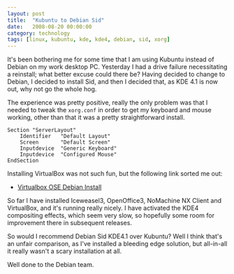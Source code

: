 ```yaml
---
layout: post
title:  "Kubuntu to Debian Sid"
date:   2008-08-20 00:00:00
category: technology
tags: [linux, kubuntu, kde, kde4, debian, sid, xorg]
---
```


It's been bothering me for some time that I am using Kubuntu instead of Debian on my work desktop PC.  Yesterday I had a drive failure necessitating a reinstall; what better excuse could there be?  Having decided to change to Debian, I decided to install Sid, and then I decided that, as KDE 4.1 is now out, why not go the whole hog.

The experience was pretty positive, really the only problem was that I needed to tweak the `xorg.conf` in order to get my keyboard and mouse working, other than that it was a pretty straightforward install.

<!--more-->

    Section "ServerLayout"
        Identifier   "Default Layout"
        Screen       "Default Screen"
        Inputdevice  "Generic Keyboard"
        Inputdevice  "Configured Mouse"
    EndSection

Installing VirtualBox was not such fun, but the following link sorted me out:

   * [Virtualbox OSE Debian Install](http://chirale.wordpress.com/2007/12/23/virtualbox-ose-debian-install-howto/)

So far I have installed Iceweasel3, OpenOffice3, NoMachine NX Client and VirtualBox, and it's running really nicely.  I have activated the KDE4 compositing effects, which seem very slow, so hopefully some room for improvement there in subsequent releases.

So would I recommend Debian Sid KDE4.1 over Kubuntu?  Well I think that's an unfair comparison, as I've installed a bleeding edge solution, but all-in-all it really wasn't a scary installation at all.

Well done to the Debian team.
